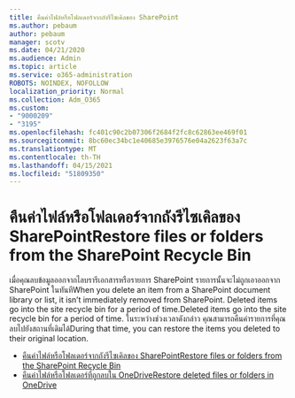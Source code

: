 ```yaml
---
title: คืนค่าไฟล์หรือโฟลเดอร์จากถังรีไซเคิลของ SharePoint
ms.author: pebaum
author: pebaum
manager: scotv
ms.date: 04/21/2020
ms.audience: Admin
ms.topic: article
ms.service: o365-administration
ROBOTS: NOINDEX, NOFOLLOW
localization_priority: Normal
ms.collection: Adm_O365
ms.custom:
- "9000209"
- "3195"
ms.openlocfilehash: fc401c90c2b07306f2684f2fc8c62863ee469f01
ms.sourcegitcommit: 8bc60ec34bc1e40685e3976576e04a2623f63a7c
ms.translationtype: MT
ms.contentlocale: th-TH
ms.lasthandoff: 04/15/2021
ms.locfileid: "51809350"
---
```

# <a name="restore-files-or-folders-from-the-sharepoint-recycle-bin"></a><span data-ttu-id="24972-102">คืนค่าไฟล์หรือโฟลเดอร์จากถังรีไซเคิลของ SharePoint</span><span class="sxs-lookup"><span data-stu-id="24972-102">Restore files or folders from the SharePoint Recycle Bin</span></span> 

<span data-ttu-id="24972-103">เมื่อคุณลบข้อมูลออกจากไลบรารีเอกสารหรือรายการ SharePoint รายการนั้นจะไม่ถูกเอาออกจาก SharePoint ในทันที</span><span class="sxs-lookup"><span data-stu-id="24972-103">When you delete an item from a SharePoint document library or list, it isn’t immediately removed from SharePoint.</span></span> <span data-ttu-id="24972-104">Deleted items go into the site recycle bin for a period of time.</span><span class="sxs-lookup"><span data-stu-id="24972-104">Deleted items go into the site recycle bin for a period of time.</span></span> <span data-ttu-id="24972-105">ในระหว่างช่วงเวลาดังกล่าว คุณสามารถคืนค่ารายการที่คุณลบไปยังสถานที่เดิมได้</span><span class="sxs-lookup"><span data-stu-id="24972-105">During that time, you can restore the items you deleted to their original location.</span></span>

- [<span data-ttu-id="24972-106">คืนค่าไฟล์หรือโฟลเดอร์จากถังรีไซเคิลของ SharePoint</span><span class="sxs-lookup"><span data-stu-id="24972-106">Restore files or folders from the SharePoint Recycle Bin</span></span>](https://support.office.com/article/Restore-items-in-the-Recycle-Bin-of-a-SharePoint-site-6df466b6-55f2-4898-8d6e-c0dff851a0be)
- [<span data-ttu-id="24972-107">คืนค่าไฟล์หรือโฟลเดอร์ที่ถูกลบใน OneDrive</span><span class="sxs-lookup"><span data-stu-id="24972-107">Restore deleted files or folders in OneDrive</span></span>](https://support.office.com/article/restore-deleted-files-or-folders-in-onedrive-949ada80-0026-4db3-a953-c99083e6a84f)
